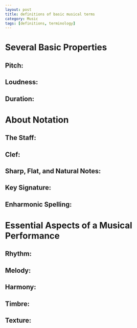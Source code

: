 ```yaml
---
layout: post
title: definitions of basic musical terms
category: Music
tags: [definitions, terminology]
---
```


# Several Basic Properties

## Pitch: 

## Loudness: 

## Duration: 

# About Notation

## The Staff:

## Clef:

## Sharp, Flat, and Natural Notes:

## Key Signature:

## Enharmonic Spelling:

# Essential Aspects of a Musical Performance

## Rhythm:

## Melody:

## Harmony:

## Timbre:

## Texture:








